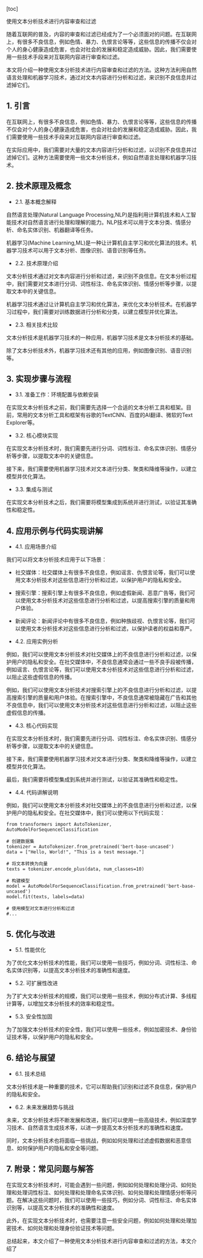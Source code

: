 
[toc]                    
                
                
使用文本分析技术进行内容审查和过滤

随着互联网的普及，内容的审查和过滤已经成为了一个必须面对的问题。在互联网上，有很多不良信息，例如色情、暴力、仇恨言论等等，这些信息的传播不仅会对个人的身心健康造成危害，也会对社会的发展和稳定造成威胁。因此，我们需要使用一些技术手段来对互联网内容进行审查和过滤。

本文将介绍一种使用文本分析技术进行内容审查和过滤的方法。这种方法利用自然语言处理和机器学习技术，通过对文本内容进行分析和过滤，来识别不良信息并过滤掉它们。

## 1. 引言

在互联网上，有很多不良信息，例如色情、暴力、仇恨言论等等，这些信息的传播不仅会对个人的身心健康造成危害，也会对社会的发展和稳定造成威胁。因此，我们需要使用一些技术手段来对互联网内容进行审查和过滤。

在实际应用中，我们需要对大量的文本内容进行分析和过滤，以识别不良信息并过滤掉它们。这种方法需要使用一些文本分析技术，例如自然语言处理和机器学习技术。

## 2. 技术原理及概念

- 2.1. 基本概念解释

自然语言处理(Natural Language Processing,NLP)是指利用计算机技术和人工智能技术对自然语言进行处理和理解的能力。NLP技术可以用于文本分类、情感分析、命名实体识别、机器翻译等任务。

机器学习(Machine Learning,ML)是一种让计算机自主学习和优化算法的技术。机器学习技术可以用于文本分析、图像识别、语音识别等任务。

- 2.2. 技术原理介绍

文本分析技术通过对文本内容进行分析和过滤，来识别不良信息。在文本分析过程中，我们需要对文本进行分词、词性标注、命名实体识别、情感分析等步骤，以提取文本中的关键信息。

机器学习技术通过让计算机自主学习和优化算法，来优化文本分析技术。在机器学习过程中，我们需要对训练数据进行分析和分类，以建立模型并优化算法。

- 2.3. 相关技术比较

文本分析技术是机器学习技术的一种应用，机器学习技术是文本分析技术的基础。

除了文本分析技术外，机器学习技术还有其他的应用，例如图像识别、语音识别等。

## 3. 实现步骤与流程

- 3.1. 准备工作：环境配置与依赖安装

在实现文本分析技术之前，我们需要先选择一个合适的文本分析工具和框架。目前，常用的文本分析工具和框架有谷歌的TextCNN、百度的AI翻译、微软的Text Explorer等。

- 3.2. 核心模块实现

在实现文本分析技术时，我们需要先进行分词、词性标注、命名实体识别、情感分析等步骤，以提取文本中的关键信息。

接下来，我们需要使用机器学习技术对文本进行分类、聚类和降维等操作，以建立模型并优化算法。

- 3.3. 集成与测试

在实现文本分析技术之后，我们需要将模型集成到系统并进行测试，以验证其准确性和稳定性。

## 4. 应用示例与代码实现讲解

- 4.1. 应用场景介绍

我们可以将文本分析技术应用于以下场景：

- 社交媒体：社交媒体上有很多不良信息，例如谣言、仇恨言论等，我们可以使用文本分析技术对这些信息进行分析和过滤，以保护用户的隐私和安全。
- 搜索引擎：搜索引擎上有很多不良信息，例如虚假新闻、恶意广告等，我们可以使用文本分析技术对这些信息进行分析和过滤，以提高搜索引擎的质量和用户体验。
- 新闻评论：新闻评论中有很多不良信息，例如种族歧视、仇恨言论等，我们可以使用文本分析技术对这些信息进行分析和过滤，以保护读者的权益和尊严。

- 4.2. 应用实例分析

例如，我们可以使用文本分析技术对社交媒体上的不良信息进行分析和过滤，以保护用户的隐私和安全。在社交媒体中，不良信息通常会通过一些不良手段被传播，例如谣言、仇恨言论等，我们可以使用文本分析技术对这些信息进行分析和过滤，以阻止这些虚假信息的传播。

例如，我们可以使用文本分析技术对搜索引擎上的不良信息进行分析和过滤，以提高搜索引擎的质量和用户体验。在搜索引擎中，不良信息通常被隐藏在广告和其他不良信息中，我们可以使用文本分析技术对这些信息进行分析和过滤，以阻止这些虚假信息的传播。

- 4.3. 核心代码实现

在实现文本分析技术时，我们需要先进行分词、词性标注、命名实体识别、情感分析等步骤，以提取文本中的关键信息。

接下来，我们需要使用机器学习技术对文本进行分类、聚类和降维等操作，以建立模型并优化算法。

最后，我们需要将模型集成到系统并进行测试，以验证其准确性和稳定性。

- 4.4. 代码讲解说明

例如，我们可以使用文本分析技术对社交媒体上的不良信息进行分析和过滤，以保护用户的隐私和安全。在社交媒体中，我们可以使用以下代码实现：

```
from transformers import AutoTokenizer, AutoModelForSequenceClassification

# 创建数据集
tokenizer = AutoTokenizer.from_pretrained('bert-base-uncased')
data = ["Hello, World!", "This is a test message."]

# 将文本转换为向量
texts = tokenizer.encode_plus(data, num_classes=10)

# 构建模型
model = AutoModelForSequenceClassification.from_pretrained('bert-base-uncased')
model.fit(texts, labels=data)

# 使用模型对文本进行分析和过滤
#...
```

## 5. 优化与改进

- 5.1. 性能优化

为了优化文本分析技术的性能，我们可以使用一些技巧，例如分词、词性标注、命名实体识别等，以提高文本分析技术的准确性和速度。

- 5.2. 可扩展性改进

为了扩大文本分析技术的规模，我们可以使用一些技术，例如分布式计算、多线程计算等，以增加文本分析技术的效率和稳定性。

- 5.3. 安全性加固

为了加强文本分析技术的安全性，我们可以使用一些技术，例如加密技术、身份验证技术等，以保护用户的隐私和安全。

## 6. 结论与展望

- 6.1. 技术总结

文本分析技术是一种重要的技术，它可以帮助我们识别和过滤不良信息，保护用户的隐私和安全。

- 6.2. 未来发展趋势与挑战

未来，文本分析技术将不断发展和改进，我们可以使用一些高级技术，例如深度学习技术、自然语言生成技术等，以进一步提高文本分析技术的准确性和速度。

同时，文本分析技术也将面临一些挑战，例如如何处理和过滤虚假数据和恶意信息、如何保护用户的隐私和安全等问题。

## 7. 附录：常见问题与解答

在实现文本分析技术时，可能会遇到一些问题，例如如何处理和处理分词、如何处理和处理词性标注、如何处理和处理命名实体识别、如何处理和处理情感分析等问题。在解决这些问题时，我们可以使用一些技巧，例如分词、词性标注、命名实体识别等，以提高文本分析技术的准确性和速度。

此外，在实现文本分析技术时，也需要注意一些安全问题，例如如何处理和处理加密技术、如何处理和处理身份验证技术等问题。

总结起来，本文介绍了一种使用文本分析技术进行内容审查和过滤的方法，本文介绍了

